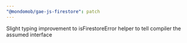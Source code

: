 ```yaml
---
"@mondomob/gae-js-firestore": patch
---
```


Slight typing improvement to isFirestoreError helper to tell compiler the assumed interface
